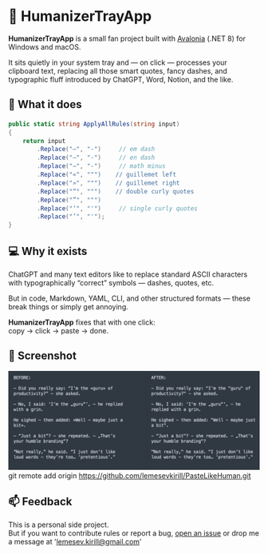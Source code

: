 # 🧠 HumanizerTrayApp

**HumanizerTrayApp** is a small fan project built with [Avalonia](https://avaloniaui.net/) (.NET 8) for Windows and macOS.

It sits quietly in your system tray and — on click — processes your clipboard text, replacing all those smart quotes, fancy dashes, and typographic fluff introduced by ChatGPT, Word, Notion, and the like.

## 🔧 What it does

```csharp
public static string ApplyAllRules(string input)
{
    return input
        .Replace("—", "-")     // em dash
        .Replace("–", "-")     // en dash
        .Replace("−", "-")     // math minus
        .Replace("«", """)    // guillemet left
        .Replace("»", """)    // guillemet right
        .Replace("“", """)    // double curly quotes
        .Replace("”", """)
        .Replace("‘", "'")     // single curly quotes
        .Replace("’", "'");
}
```

## 💻 Why it exists

ChatGPT and many text editors like to replace standard ASCII characters with typographically “correct” symbols — dashes, quotes, etc.

But in code, Markdown, YAML, CLI, and other structured formats — these break things or simply get annoying.

**HumanizerTrayApp** fixes that with one click:  
copy → click → paste → done.

## 📎 Screenshot

![screenshot](./sample.png)git remote add origin https://github.com/lemesevkirill/PasteLikeHuman.git

## 📫 Feedback

This is a personal side project.  
But if you want to contribute rules or report a bug, [open an issue](https://github.com/kirilllemesev/HumanizerTrayApp/issues) or drop me a message at 'lemesev.kirill@gmail.com'
